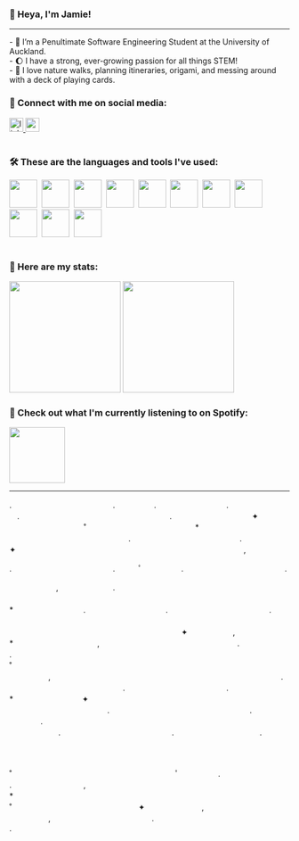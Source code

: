 ### 👋 Heya, I'm Jamie!

------

<p align="left">- 🚀 I’m a Penultimate Software Engineering Student at the University of Auckland.<br>- 🌔 I have a strong, ever-growing passion for all things STEM!<br>- 🌴 I love nature walks, planning itineraries, origami, and messing around with a deck of playing cards.</p>

<h3 align="left">📨 Connect with me on social media:</h3> 

<div align="left">
  <a href="https://www.linkedin.com/in/jamieleenz/" target="_blank">
    <img src="https://img.shields.io/static/v1?message=LinkedIn&logo=linkedin&label=&color=0077B5&logoColor=white&labelColor=&style=for-the-badge" height="25" alt="linkedin logo"  />
  </a>
  <a href="mailto:jamiechawin@gmail.com" target="_blank">
    <img src="https://img.shields.io/static/v1?message=Gmail&logo=gmail&label=&color=D14836&logoColor=white&labelColor=&style=for-the-badge" height="25" alt="gmail logo"  />
  </a>
</div><br>

<h3 align="left">🛠 These are the languages and tools I've used:</h3> 

<div>
  <img width=50px src="https://cdn.jsdelivr.net/gh/devicons/devicon/icons/java/java-original.svg">&nbsp;
  <img width=50px src="https://cdn.jsdelivr.net/gh/devicons/devicon/icons/python/python-original.svg">&nbsp;
  <img width=50px src="https://cdn.jsdelivr.net/gh/devicons/devicon/icons/cplusplus/cplusplus-original.svg">&nbsp;
  <img width=50px src="https://cdn.jsdelivr.net/gh/devicons/devicon/icons/javascript/javascript-original.svg">&nbsp;
  <img width=50px src="https://cdn.jsdelivr.net/gh/devicons/devicon/icons/html5/html5-original.svg">&nbsp;
  <img width=50px src="https://cdn.jsdelivr.net/gh/devicons/devicon/icons/css3/css3-original.svg">&nbsp;
  <img width=50px src="https://cdn.jsdelivr.net/gh/devicons/devicon/icons/react/react-original.svg">&nbsp;
  <img width=50px src="https://seeklogo.com/images/N/nodejs-logo-FBE122E377-seeklogo.com.png">&nbsp;
  <img width=50px src="https://cdn.jsdelivr.net/gh/devicons/devicon/icons/mongodb/mongodb-original.svg">&nbsp;
  <img width=50px src="https://cdn.jsdelivr.net/gh/devicons/devicon/icons/firebase/firebase-plain-wordmark.svg">&nbsp;
  <img width=50px src="https://cdn-icons-png.flaticon.com/512/518/518713.png">&nbsp;
</div><br>

<h3 align="left">📝 Here are my stats:</h3>

<span>
  
  <img src="https://github-readme-stats.vercel.app/api/top-langs/?username=JamieLeeNZ&layout=compact&theme=tokyonight" height="200">
  <a href="https://leetcode.com/thanksjme/" target="_blank"><img src="https://leetcard.jacoblin.cool/thanksjme?theme=dark" height="200" /></a>
</a><br>


<h3 align="left">🎵 Check out what I'm currently listening to on Spotify:</h3>

<img src="https://spotify-github-profile.vercel.app/api/view?uid=highjammy&cover_image=true&theme=novatorem&show_offline=false&background_color=121212border_color=53b14f&interchange=false&bar_color=53b14f&bar_color_cover=false" height="100">

--- 

.　　　　　　　　　　　　　.　　　　　.　　　　　    　　. 
　.　　　　　 　　　　　　　　　　　　　　.　　　　　　　　　　 ✦ 　　　　   　
　　　˚　　　　　　　　　　　　　　*　　　　　　 
 　　　　　　　　　　　　　　　.　　　　　　　　　　　　　　. 
　　 　　　　　　　 ✦ 　　　　　　　　　　 　 ‍ ‍ ‍ ‍ 　　　　 　　　　　　　　　　　　,　　   　

.　　　　　　　　　　　　　.　　　ﾟ　  　　　.　　　　　　　　　　　　　.

　　　　　　,　　　　　　　.　　　　　　    　　　　
　　　　　　　　　　　　　　　　　　  
　　　　　　　　　　　　　　　　　　    　      　　　　　        　　　　*　　　　　　　　　.
　　　　　　　　　　.　　　　　　　　　　　　　.
　　　　　　　　　　　　　　　　       　   　　　　
　　　　　　　　　　　　　　　　       　   　　　　　　　　　　　　　　　　       　    ✦ 
　   　　　,　　　　　　　　　*　　     　                  　　　　 　　,　　　 ‍ ‍ ‍ ‍ 　 　　　　　　　　　　　　.　　　　　 　　
　　　.　　　　　　　　　　　　　 　           　　　　　　　　　　　　　　　　　　　˚　　　
　   　　　　,　　　　　　　　　　　       　    　　　　　　　　　　　　　　　　.　　　
 　　    　　　　　 　　　　　.　　　　　　　　　　　　　.　　　　　　　　　　　　　　　*
　　   　　　　　 ✦ 　　　　　　　         　        　　　　
　　 　　　　　　　 　　　　　.　　　　　　　　　　　　　　　　　　.　　　　　    　　. 
　 　　　　　.　　　　　　　　　   　　　　　.　　　　　　　　　　　.　　　　　　　　　　   　

　˚　　　　　　　　　　　　　　　　　　　　　ﾟ　　　　　.　　　　　　　　　　　　　　　. 
　　 　　　 ‍ ‍ 
‍ ‍ ‍ ‍ ‍ ‍ ‍ ‍ ‍ ‍ ,　 　　　　　　　　　　　　　　*　　　　　　　　　　　　　　　　　　　   　
　　　　
　　　　　　　　　　　　　˚　　　　　　　　　　　　　　　　 ✦ 　　　　　　　,　　　　　　
　   　　　　,　　　　　　　　　　　　　.　　　　　　　　　　　　　　 　　　　　　　　　.
